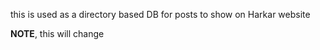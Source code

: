 this is used as a directory based DB for posts to show on Harkar website

**NOTE**, this will change
